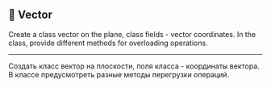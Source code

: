 ## :straight_ruler: Vector

Create a class vector on the plane, class fields - vector coordinates.
In the class, provide different methods for overloading operations.

<hr>

Создать класс вектор на плоскости, поля класса - координаты вектора.
В классе предусмотреть разные методы перегрузки операций.
